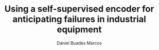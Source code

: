 ---
paperId: 9
author: Daniel Buades Marcos
publicationauthor: Buades Marcos, D.
title: Using a self-supervised encoder for anticipating failures in industrial equipment
pdf: --
poster: --
alt: --
type: Poster
topic: FAT
link: --
conference: neurips
year: 2019
tags: neurips-2019
location: Vancouver, Canada
---